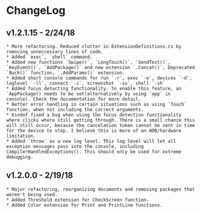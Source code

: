 ﻿# ChangeLog

## v1.2.1.15 - 2/24/18
	* More refactoring. Reduced clutter in ExtensionDefinitions.cs by removing unneccessary lines of code.
	* Added `exec`, `shell` command.
	* Added new functions `Swipe()`, `LongTouch()`, `SendText()`, `KeyEvent()`, `AddPackage()` and new extension `.Concat()`, Deprecated `Back()` function, `.AddParams()` extension.
	* Added short console commands for run `-r`, exec `-e`, devices `-d`, loglevel `-ll`, connect `-c`, screenshot `-ss`, shell `-sh`
	* Added focus detecting functionality. To enable this feature, an `AppPackage() needs to be set(alternatively by using `app` in console). Check the documentation for more detail.
	* Better error handling in certain situations such as using `Touch` function, when not including the correct arguments.
	* Kindof fixed a bug when using the focus detection functionality where clicks where still getting through. There is a small chance this will still occur, because the cancelation token cannot be sent in time for the device to stop. I believe this is more of an ADB/hardware limitation.
	* Added `throw` as a new log level. This log level will let all exception messages pass into the console, including CompilerHandledExceptions(). This should only be used for extreme debugging.

## v1.2.0.0 - 2/19/18
	* Major refactoring, reorganizing documents and removing packages that weren't being used.
	* Added Threshold extension for CheckScreen function.
	* Added Color extension for Print and PrintLine functions.